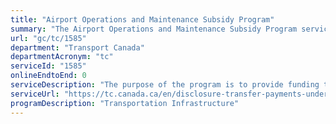 ```yaml
---
title: "Airport Operations and Maintenance Subsidy Program"
summary: "The Airport Operations and Maintenance Subsidy Program service from Transport Canada is not available end-to-end online, according to the GC Service Inventory."
url: "gc/tc/1585"
department: "Transport Canada"
departmentAcronym: "tc"
serviceId: "1585"
onlineEndtoEnd: 0
serviceDescription: "The purpose of the program is to provide funding to designated airports in financing eligible operating deficits to ensure essential operations and maintenance are completed at those airports."
serviceUrl: "https://tc.canada.ca/en/disclosure-transfer-payments-under-5-million#airports-operations-and-maintenance-subsidy-program"
programDescription: "Transportation Infrastructure"
---
```

